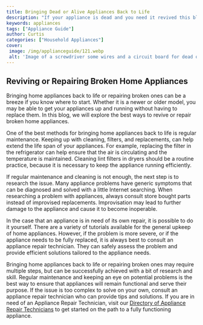 ```yaml
---
title: Bringing Dead or Alive Appliances Back to Life
description: "If your appliance is dead and you need it revived this blog post has all the steps you need to take to get it working again Learn how to bring back Dead or Alive appliances with this blog post"
keywords: appliances
tags: ["Appliance Guide"]
author: Curtis
categories: ["Household Appliances"]
cover: 
 image: /img/applianceguide/121.webp
 alt: 'Image of a screwdriver some wires and a circuit board for dead or alive appliances repair'
---
```

## Reviving or Repairing Broken Home Appliances 
Bringing home appliances back to life or repairing broken ones can be a breeze if you know where to start. Whether it is a newer or older model, you may be able to get your appliances up and running without having to replace them. In this blog, we will explore the best ways to revive or repair broken home appliances. 

One of the best methods for bringing home appliances back to life is regular maintenance. Keeping up with cleaning, filters, and replacements, can help extend the life span of your appliances. For example, replacing the filter in the refrigerator can help ensure that the air is circulating and the temperature is maintained. Cleaning lint filters in dryers should be a routine practice, because it is necessary to keep the appliance running efficiently. 

If regular maintenance and cleaning is not enough, the next step is to research the issue. Many appliance problems have generic symptoms that can be diagnosed and solved with a little Internet searching. When researching a problem with appliances, always consult store bought parts instead of improvised replacements. Improvisation may lead to further damage to the appliance and cause it to become inoperable. 

In the case that an appliance is in need of its own repair, it is possible to do it yourself. There are a variety of tutorials available for the general upkeep of home appliances. However, if the problem is more severe, or if the appliance needs to be fully replaced, it is always best to consult an appliance repair technician. They can safely assess the problem and provide efficient solutions tailored to the appliance needs. 

Bringing home appliances back to life or repairing broken ones may require multiple steps, but can be successfully achieved with a bit of research and skill. Regular maintenance and keeping an eye on potential problems is the best way to ensure that appliances will remain functional and serve their purpose. If the issue is too complex to solve on your own, consult an appliance repair technician who can provide tips and solutions. If you are in need of an Appliance Repair Technician, visit our [Directory of Appliance Repair Technicians](./pages/appliance-repair-technicians) to get started on the path to a fully functioning appliance.
